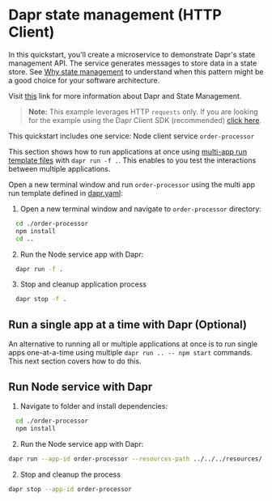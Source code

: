 # Dapr state management (HTTP Client)

In this quickstart, you'll create a microservice to demonstrate Dapr's state management API. The service generates messages to store data in a state store. See [Why state management](#why-state-management) to understand when this pattern might be a good choice for your software architecture.

Visit [this](https://docs.dapr.io/developing-applications/building-blocks/state-management/) link for more information about Dapr and State Management.

> **Note:** This example leverages HTTP `requests` only.  If you are looking for the example using the Dapr Client SDK (recommended) [click here](../sdk/).

This quickstart includes one service: Node client service `order-processor`

This section shows how to run applications at once using [multi-app run template files](https://docs.dapr.io/developing-applications/local-development/multi-app-dapr-run/multi-app-overview/) with `dapr run -f .`.  This enables to you test the interactions between multiple applications.

Open a new terminal window and run  `order-processor` using the multi app run template defined in [dapr.yaml](./dapr.yaml):

1. Open a new terminal window and navigate to `order-processor` directory:

<!-- STEP
name: Install Node Dependencies
-->

```bash
  cd ./order-processor
  npm install
  cd ..
```

<!-- END_STEP -->

2. Run the Node service app with Dapr:

<!-- STEP
name: Run order-processor service
expected_stdout_lines:
  - "== APP - order-processor == Saving Order:  { orderId: '1' }"
  - "== APP - order-processor == Getting Order:  { orderId: '1' }"
  - "Exited App successfully"
expected_stderr_lines:
output_match_mode: substring
match_order: none
background: true
sleep: 15
-->

```bash
  dapr run -f .
```

3. Stop and cleanup application process

```bash
  dapr stop -f .
```
<!-- END_STEP -->

## Run a single app at a time with Dapr (Optional)

An alternative to running all or multiple applications at once is to run single apps one-at-a-time using multiple `dapr run .. -- npm start` commands.  This next section covers how to do this.

## Run Node service with Dapr

1. Navigate to folder and install dependencies: 

<!-- STEP
name: Install Node dependencies
-->

```bash
  cd ./order-processor
  npm install
```
<!-- END_STEP -->

2. Run the Node service app with Dapr: 
    
<!-- STEP
name: Run Node publisher
expected_stdout_lines:
  - "== APP == Saving Order:  { orderId: '1' }"
  - "== APP == Getting Order:  { orderId: '1' }"
  - "Exited App successfully"
expected_stderr_lines:
working_dir: ./order-processor
output_match_mode: substring
match_order: none
background: true
sleep: 10
-->

```bash
dapr run --app-id order-processor --resources-path ../../../resources/ -- npm start
```

2. Stop and cleanup the process

```bash
dapr stop --app-id order-processor
```
<!-- END_STEP -->